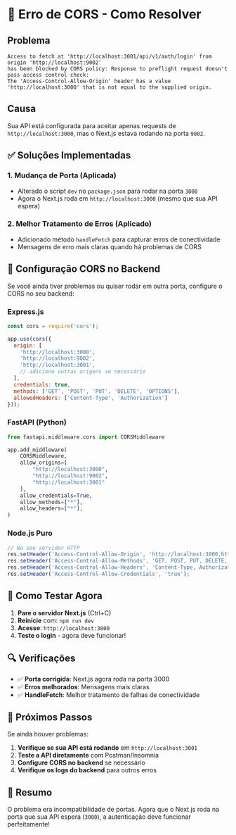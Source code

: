 # 🚨 **Erro de CORS - Como Resolver**

## **Problema**
```
Access to fetch at 'http://localhost:3001/api/v1/auth/login' from origin 'http://localhost:9002' 
has been blocked by CORS policy: Response to preflight request doesn't pass access control check: 
The 'Access-Control-Allow-Origin' header has a value 'http://localhost:3000' that is not equal to the supplied origin.
```

## **Causa**
Sua API está configurada para aceitar apenas requests de `http://localhost:3000`, mas o Next.js estava rodando na porta `9002`.

## ✅ **Soluções Implementadas**

### **1. Mudança de Porta (Aplicada)**
- Alterado o script `dev` no `package.json` para rodar na porta `3000`
- Agora o Next.js roda em `http://localhost:3000` (mesmo que sua API espera)

### **2. Melhor Tratamento de Erros (Aplicado)**
- Adicionado método `handleFetch` para capturar erros de conectividade
- Mensagens de erro mais claras quando há problemas de CORS

## 🔧 **Configuração CORS no Backend**

Se você ainda tiver problemas ou quiser rodar em outra porta, configure o CORS no seu backend:

### **Express.js**
```javascript
const cors = require('cors');

app.use(cors({
  origin: [
    'http://localhost:3000',
    'http://localhost:9002',
    'http://localhost:3001',
    // adicione outras origens se necessário
  ],
  credentials: true,
  methods: ['GET', 'POST', 'PUT', 'DELETE', 'OPTIONS'],
  allowedHeaders: ['Content-Type', 'Authorization']
}));
```

### **FastAPI (Python)**
```python
from fastapi.middleware.cors import CORSMiddleware

app.add_middleware(
    CORSMiddleware,
    allow_origins=[
        "http://localhost:3000",
        "http://localhost:9002",
        "http://localhost:3001"
    ],
    allow_credentials=True,
    allow_methods=["*"],
    allow_headers=["*"],
)
```

### **Node.js Puro**
```javascript
// No seu servidor HTTP
res.setHeader('Access-Control-Allow-Origin', 'http://localhost:3000,http://localhost:9002');
res.setHeader('Access-Control-Allow-Methods', 'GET, POST, PUT, DELETE, OPTIONS');
res.setHeader('Access-Control-Allow-Headers', 'Content-Type, Authorization');
res.setHeader('Access-Control-Allow-Credentials', 'true');
```

## 🚀 **Como Testar Agora**

1. **Pare o servidor Next.js** (Ctrl+C)
2. **Reinicie** com: `npm run dev`
3. **Acesse**: `http://localhost:3000`
4. **Teste o login** - agora deve funcionar!

## 🔍 **Verificações**

- ✅ **Porta corrigida**: Next.js agora roda na porta 3000
- ✅ **Erros melhorados**: Mensagens mais claras
- ✅ **HandleFetch**: Melhor tratamento de falhas de conectividade

## 📝 **Próximos Passos**

Se ainda houver problemas:

1. **Verifique se sua API está rodando** em `http://localhost:3001`
2. **Teste a API diretamente** com Postman/Insomnia
3. **Configure CORS no backend** se necessário
4. **Verifique os logs do backend** para outros erros

## 🎯 **Resumo**

O problema era incompatibilidade de portas. Agora que o Next.js roda na porta que sua API espera (`3000`), a autenticação deve funcionar perfeitamente!
